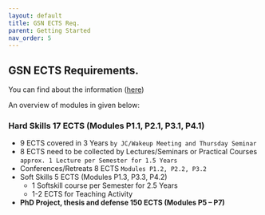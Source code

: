 ```yaml
---
layout: default
title: GSN ECTS Req.
parent: Getting Started
nav_order: 5
---
```


## GSN ECTS Requirements.
You can find about the information ([here](https://www.gsn.uni-muenchen.de/download/study_regs/phd/index.html))

An overview of modules in given below:  
### Hard Skills 17 ECTS (Modules P1.1, P2.1, P3.1, P4.1)
- 9 ECTS covered in 3 Years  ``by JC/Wakeup Meeting and Thursday Seminar``  
- 8 ECTS need to be collected by Lectures/Seminars or Practical Courses ``approx. 1 Lecture per Semester for 1.5 Years`` 
- Conferences/Retreats 8 ECTS ``Modules P1.2, P2.2, P3.2``  
- Soft Skills 5 ECTS (Modules P1.3, P3.3, P4.2)  
  - 1 Softskill course per Semester for 2.5 Years 
  - 1-2 ECTS for Teaching Activity  
- **PhD Project, thesis and defense 150 ECTS (Modules P5 – P7)** 

